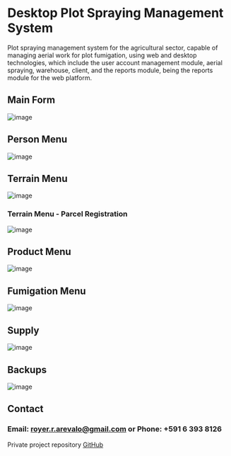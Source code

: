 # Desktop Plot Spraying Management System

Plot spraying management system for the agricultural sector, capable of managing aerial work for plot fumigation, using web and desktop technologies, which include the user account management module, aerial spraying, warehouse, client, and the reports module, being the reports module for the web platform.

## Main Form

![image](https://github.com/royer-r-arevalo/fumigation-system_public/assets/69604497/8eb02459-8f86-4d72-bd32-a1cecafedd69)

## Person Menu

![image](https://github.com/royer-r-arevalo/fumigation-system_public/assets/69604497/f90bdc9f-d4a5-430b-9016-a27d28bc382a)

## Terrain Menu

![image](https://github.com/royer-r-arevalo/fumigation-system_public/assets/69604497/76cb6e00-5bc9-4c7c-a0aa-c5168d1e55a4)

### Terrain Menu - Parcel Registration

![image](https://github.com/royer-r-arevalo/fumigation-system_public/assets/69604497/7406bd6c-3ab7-4cba-b08b-63740b68c682)

## Product Menu

![image](https://github.com/royer-r-arevalo/fumigation-system_public/assets/69604497/1dbe6f14-5bb0-4bb9-b2f5-1ed9e5563242)

## Fumigation Menu

![image](https://github.com/royer-r-arevalo/fumigation-system_public/assets/69604497/faf077e9-d393-4868-97f3-ac3a85da19c7)

## Supply

![image](https://github.com/royer-r-arevalo/fumigation-system_public/assets/69604497/128fcd24-927b-4820-a73c-bbfe082f4437)

## Backups

![image](https://github.com/royer-r-arevalo/fumigation-system_public/assets/69604497/f7fd7e19-3073-4c4e-9ffb-dc373003e31c)

## Contact
### Email: royer.r.arevalo@gmail.com or Phone: +591 6 393 8126

Private project repository [GitHub](https://github.com/royer-r-arevalo/fumigation-system)
